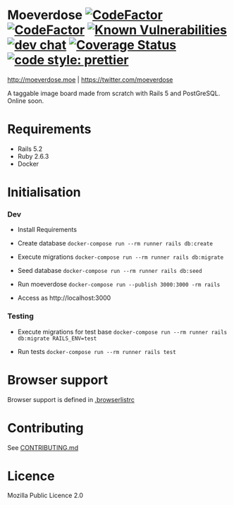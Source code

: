 # Moeverdose [![CodeFactor](https://www.codefactor.io/repository/github/eternialz/moeverdose/badge)](https://www.codefactor.io/repository/github/eternialz/moeverdose/) [![CodeFactor](https://travis-ci.org/eternialz/moeverdose.svg?branch=master)](https://travis-ci.org/eternialz/moeverdose) [![Known Vulnerabilities](https://snyk.io/test/github/eternialz/moeverdose/badge.svg)](https://snyk.io/test/github/eternialz/moeverdose) [![dev chat](https://discordapp.com/api/guilds/163371003366342657/widget.png?style=shield)](https://discordapp.com/invite/xfCpyJY) [![Coverage Status](https://coveralls.io/repos/github/eternialz/moeverdose/badge.svg?branch=master)](https://coveralls.io/github/eternialz/moeverdose?branch=master) [![code style: prettier](https://img.shields.io/badge/code_style-prettier-ff69b4.svg?style=flat)](https://github.com/prettier/prettier)

http://moeverdose.moe | https://twitter.com/moeverdose

A taggable image board made from scratch with Rails 5 and PostGreSQL.
Online soon.

# Requirements

- Rails 5.2
- Ruby 2.6.3
- Docker

# Initialisation

### Dev

- Install Requirements

- Create database `docker-compose run --rm runner rails db:create`

- Execute migrations `docker-compose run --rm runner rails db:migrate`

- Seed database `docker-compose run --rm runner rails db:seed`

- Run moeverdose `docker-compose run --publish 3000:3000 -rm rails`

- Access as http://localhost:3000

### Testing

- Execute migrations for test base `docker-compose run --rm runner rails db:migrate RAILS_ENV=test`

- Run tests `docker-compose run --rm runner rails test`

# Browser support

Browser support is defined in [.browserlistrc](https://github.com/eternialz/moeverdose/blob/master/.browserlistrc)

# Contributing

See [CONTRIBUTING.md](https://github.com/eternialz/moeverdose/blob/master/CONTRIBUTING.md)

# Licence

Mozilla Public Licence 2.0
